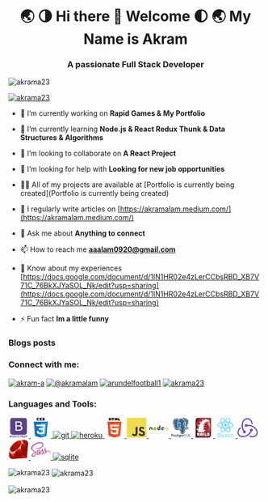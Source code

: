 <!-- Hi there � Welcome to my GitHub


![Anurag's GitHub stats](https://github-readme-stats.vercel.app/api?username=akrama23&show_icons=true&theme=radical) 
 -->
 
<h1 align="center">🌏 🌗 Hi there 👋 Welcome 🌓 🌏 My Name is Akram</h1>
<h3 align="center">A passionate Full Stack Developer</h3>

<p align="left"> <img src="https://komarev.com/ghpvc/?username=akrama23&label=Profile%20views&color=0e75b6&style=flat" alt="akrama23" /> </p>

<p align="left"> <a href="https://github.com/ryo-ma/github-profile-trophy"><img src="https://github-profile-trophy.vercel.app/?username=akrama23" alt="akrama23" /></a> </p>

- 🔭 I’m currently working on **Rapid Games & My Portfolio**

- 🌱 I’m currently learning **Node.js & React Redux Thunk & Data Structures & Algorithms**

- 👯 I’m looking to collaborate on **A React Project**

- 🤝 I’m looking for help with **Looking for new job opportunities**

- 👨‍💻 All of my projects are available at [Portfolio is currently being created](Portfolio is currently being created)

- 📝 I regularly write articles on [https://akramalam.medium.com/](https://akramalam.medium.com/)

- 💬 Ask me about **Anything to connect**

- 📫 How to reach me **aaalam0920@gmail.com**

- 📄 Know about my experiences [https://docs.google.com/document/d/1IN1HR02e4zLerCCbsRBD_XB7V71C_76BkXJYaSOL_Nk/edit?usp=sharing](https://docs.google.com/document/d/1IN1HR02e4zLerCCbsRBD_XB7V71C_76BkXJYaSOL_Nk/edit?usp=sharing)

- ⚡ Fun fact **Im a little funny**

### Blogs posts
<!-- BLOG-POST-LIST:START -->
<!-- BLOG-POST-LIST:END -->

<h3 align="left">Connect with me:</h3>
<p align="left">
<a href="https://linkedin.com/in/akram-a" target="blank"><img align="center" src="https://raw.githubusercontent.com/rahuldkjain/github-profile-readme-generator/master/src/images/icons/Social/linked-in-alt.svg" alt="akram-a" height="30" width="40" /></a>
<a href="https://medium.com/@akramalam" target="blank"><img align="center" src="https://raw.githubusercontent.com/rahuldkjain/github-profile-readme-generator/master/src/images/icons/Social/medium.svg" alt="@akramalam" height="30" width="40" /></a>
<a href="https://www.hackerrank.com/arundelfootball1" target="blank"><img align="center" src="https://raw.githubusercontent.com/rahuldkjain/github-profile-readme-generator/master/src/images/icons/Social/hackerrank.svg" alt="arundelfootball1" height="30" width="40" /></a>
<a href="https://www.leetcode.com/akrama23" target="blank"><img align="center" src="https://raw.githubusercontent.com/rahuldkjain/github-profile-readme-generator/master/src/images/icons/Social/leet-code.svg" alt="akrama23" height="30" width="40" /></a>
</p>

<h3 align="left">Languages and Tools:</h3>
<p align="left"> <a href="https://getbootstrap.com" target="_blank"> <img src="https://raw.githubusercontent.com/devicons/devicon/master/icons/bootstrap/bootstrap-plain-wordmark.svg" alt="bootstrap" width="40" height="40"/> </a> <a href="https://www.w3schools.com/css/" target="_blank"> <img src="https://raw.githubusercontent.com/devicons/devicon/master/icons/css3/css3-original-wordmark.svg" alt="css3" width="40" height="40"/> </a> <a href="https://git-scm.com/" target="_blank"> <img src="https://www.vectorlogo.zone/logos/git-scm/git-scm-icon.svg" alt="git" width="40" height="40"/> </a> <a href="https://heroku.com" target="_blank"> <img src="https://www.vectorlogo.zone/logos/heroku/heroku-icon.svg" alt="heroku" width="40" height="40"/> </a> <a href="https://www.w3.org/html/" target="_blank"> <img src="https://raw.githubusercontent.com/devicons/devicon/master/icons/html5/html5-original-wordmark.svg" alt="html5" width="40" height="40"/> </a> <a href="https://developer.mozilla.org/en-US/docs/Web/JavaScript" target="_blank"> <img src="https://raw.githubusercontent.com/devicons/devicon/master/icons/javascript/javascript-original.svg" alt="javascript" width="40" height="40"/> </a> <a href="https://nodejs.org" target="_blank"> <img src="https://raw.githubusercontent.com/devicons/devicon/master/icons/nodejs/nodejs-original-wordmark.svg" alt="nodejs" width="40" height="40"/> </a> <a href="https://www.postgresql.org" target="_blank"> <img src="https://raw.githubusercontent.com/devicons/devicon/master/icons/postgresql/postgresql-original-wordmark.svg" alt="postgresql" width="40" height="40"/> </a> <a href="https://rubyonrails.org" target="_blank"> <img src="https://raw.githubusercontent.com/devicons/devicon/master/icons/rails/rails-original-wordmark.svg" alt="rails" width="40" height="40"/> </a> <a href="https://reactjs.org/" target="_blank"> <img src="https://raw.githubusercontent.com/devicons/devicon/master/icons/react/react-original-wordmark.svg" alt="react" width="40" height="40"/> </a> <a href="https://redux.js.org" target="_blank"> <img src="https://raw.githubusercontent.com/devicons/devicon/master/icons/redux/redux-original.svg" alt="redux" width="40" height="40" color="red"/> </a> <a href="https://www.ruby-lang.org/en/" target="_blank"> <img src="https://raw.githubusercontent.com/devicons/devicon/master/icons/ruby/ruby-original.svg" alt="ruby" width="40" height="40"/> </a> <a href="https://sass-lang.com" target="_blank"> <img src="https://raw.githubusercontent.com/devicons/devicon/master/icons/sass/sass-original.svg" alt="sass" width="40" height="40"/> </a> <a href="https://www.sqlite.org/" target="_blank"> <img src="https://www.vectorlogo.zone/logos/sqlite/sqlite-icon.svg" alt="sqlite" width="40" height="40"/> </a> </p>

<p><img align="left" src="https://github-readme-stats.vercel.app/api/top-langs?username=akrama23&show_icons=true&locale=en&layout=compact" alt="akrama23" /></p>

<p>&nbsp;<img align="center" src="https://github-readme-stats.vercel.app/api?username=akrama23&show_icons=true&locale=en" alt="akrama23" /></p>

<p><img align="center" src="https://github-readme-streak-stats.herokuapp.com/?user=akrama23&" alt="akrama23" /></p>
